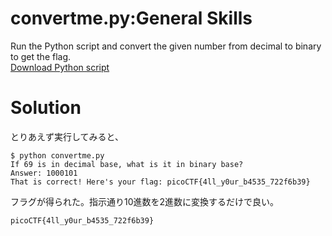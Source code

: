# convertme.py:General Skills

Run the Python script and convert the given number from decimal to binary to get the flag.\
[Download Python script]()

# Solution

とりあえず実行してみると、
```
$ python convertme.py 
If 69 is in decimal base, what is it in binary base?
Answer: 1000101
That is correct! Here's your flag: picoCTF{4ll_y0ur_b4535_722f6b39}
```
フラグが得られた。指示通り10進数を2進数に変換するだけで良い。

`picoCTF{4ll_y0ur_b4535_722f6b39}`
